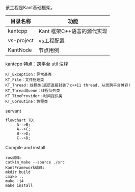 该工程是Kant基础框架。

目录名称 |功能
----------------------|----------------
kantcpp               |Kant 框架C++语言的源代实现
vs-project            |vs工程配置
KantNode              |节点用例

kantcpp
特点：跨平台
util
注释
```
KT_Exception：异常基类
KT_File：文件处理类
KT_Thread：线程类(底层直接封装了c++11 thread, 从而跨平台兼容)
KT_ThreadQueue：线程队列类
KT_TimeProvider：时间提供类
KT_Coroutine：协程类
```
servant
```mermaid
flowchart TD;
     A-->B;
     A-->C;
     B-->D;
     C-->D;
```

Compile and install
```
ros编译: 
catkin_make --source ./src
KantFramework编译: 
mkdir build
cmake ..
make -j4
make install
```
